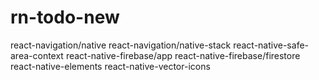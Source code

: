 # rn-todo-new
react-navigation/native
react-navigation/native-stack
react-native-safe-area-context
react-native-firebase/app
react-native-firebase/firestore
react-native-elements
react-native-vector-icons
